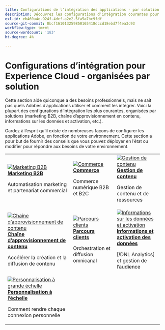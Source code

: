 ```yaml
---
title: Configurations de l’intégration des applications - par solution commerciale
description: Découvrez les configurations d’intégration courantes pour les applications Experience Cloud, organisées par solutions d’entreprise.
exl-id: eb460a4e-924f-4dcf-a2e2-5fa5a7bc9fdf
source-git-commit: 8bcf161013259850165418dccd18ebd7f4ea3c93
workflow-type: tm+mt
source-wordcount: '183'
ht-degree: 4%

---
```


# Configurations d’intégration pour Experience Cloud - organisées par solution

Cette section aide quiconque a des besoins professionnels, mais ne sait pas quels Adobes d’applications utiliser et comment les intégrer. Voici la plupart des configurations d’intégration les plus courantes, organisées par solutions (marketing B2B, chaîne d’approvisionnement en contenu, informations sur les données et activation, etc.).

Gardez à l’esprit qu’il existe de nombreuses façons de configurer les applications Adobe, en fonction de votre environnement. Cette section a pour but de fournir des conseils que vous pouvez déployer en l’état ou modifier pour répondre aux besoins de votre environnement.

<table>
<tr>
    <td>
      <a  href="./b2b.md"><img alt="Marketing B2B" src="https://cdn.experienceleague.adobe.com/thumb/b2b.png"/></a>
      <div><strong><a href="./b2b.md">Marketing B2B</a></strong></div>
      <p>
        Automatisation marketing et partenariat commercial
      </p>
    </td>
   <td>
      <a  href="./commerce.md"><img alt="Commerce" src="https://cdn.experienceleague.adobe.com/thumb/commerce.png"/></a>
      <div><strong><a href="./commerce.md">Commerce</a></strong></div>
      <p>
        Commerce numérique B2B et B2C
      </p>
   </td>    
   <td>
      <a  href="./content-management.md"><img alt="Gestion de contenu" src="https://cdn.experienceleague.adobe.com/thumb/content-management.png"/></a>
      <div><strong><a href="./content-management.md">Gestion de contenu</a></strong></div>
      <p>
        Gestion de contenu et de ressources
      </p>
   </td>
</tr>
<tr>
   <td>
      <a  href="./content-supply-chain.md"><img alt="Chaîne d’approvisionnement de contenu" src="https://cdn.experienceleague.adobe.com/thumb/content-supply-chain.png"/></a>
      <div><strong><a href="./content-supply-chain.md">Chaîne d’approvisionnement de contenu</a></strong></div>
      <p>
        Accélérer la création et la diffusion de contenu
      </p> 
    </td>
   <td>
      <a  href="./customer-journeys.md"><img alt="Parcours clients" src="https://cdn.experienceleague.adobe.com/thumb/customer-journeys.png"/></a>
      <div><strong><a href="./customer-journeys.md">Parcours clients</a></strong></div>
      <p>
        Orchestration et diffusion omnicanal
      </p> 
    </td>
   <td>
      <a  href="./data-insights.md"><img alt="Informations sur les données et activation" src="https://cdn.experienceleague.adobe.com/thumb/data-insights.png"/></a>
      <div><strong><a href="./data-insights.md"> Informations et activation des données</a></strong></div>
      <p>
        [!DNL Analytics] et gestion de l’audience
      </p>
   </td>  
</tr>
<tr>
   <td>
      <a  href="./personalization.md"><img alt="Personnalisation à grande échelle" src="https://cdn.experienceleague.adobe.com/thumb/personalization.png"/></a>
      <div><strong><a href="./personalization.md">Personnalisation à l’échelle</a></strong></div>
      <p>
        Comment rendre chaque connexion personnelle
      </p>
   </td>
</table>
